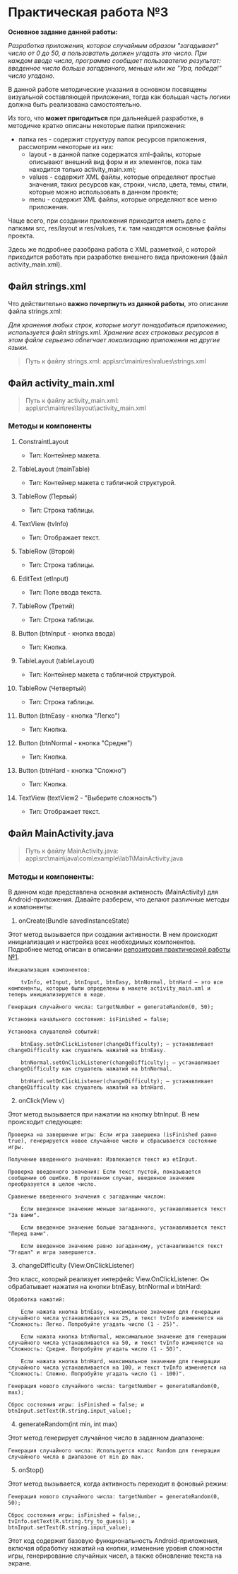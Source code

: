 # Практическая работа №3

**Основное задание данной работы:**

*Разработка приложения, которое случайным образом "загадывает" число от 0 до 50, а пользователь должен угадать это число. 
При каждом вводе числа, программа сообщает пользователю результат: введенное число больше загаданного,
меньше или же "Ура, победа!" число угадано.*

В данной работе методические указания в основном посвящены визуальной составляющей приложения, 
тогда как большая часть логики должна быть реализована самостоятельно.

Из того, что **может пригодиться** при дальнейшей разработке, в методичке кратко описаны некоторые папки приложения:

- папка res - содержит структуру папок ресурсов приложения,
рассмотрим некоторые из них:
  - layout - в данной папке содержатся xml-файлы, которые
  описывают внешний вид форм и их элементов, пока там находится только
  activity_main.xml;
  - values - содержит XML файлы, которые определяют простые
  значения, таких ресурсов как, строки, числа, цвета, темы, стили, которые
  можно использовать в данном проекте;
  - menu - содержит XML файлы, которые определяют все меню
  приложения.
  
Чаще всего, при создании приложения приходится иметь дело с папками
src, res/layout и res/values, т.к. там находятся основные файлы проекта.

Здесь же подробнее разобрана работа с XML разметкой, 
с которой приходится работать при разработке внешнего вида приложения (файл activity_main.xml).



## Файл strings.xml

Что действительно **важно почерпнуть из данной работы**, это описание файла strings.xml:

_Для хранения любых строк, которые могут понадобиться приложению, используется файл strings.xml.
Хранение всех строковых ресурсов в этом файле серьезно облегчает локализацию приложения на другие языки._

> Путь к файлу strings.xml: app\src\main\res\values\strings.xml

## Файл activity_main.xml

> Путь к файлу activity_main.xml: app\src\main\res\layout\activity_main.xml

### Методы и компоненты

1. ConstraintLayout

   - Тип: Контейнер макета.

2. TableLayout (mainTable)

   - Тип: Контейнер макета с табличной структурой.

3. TableRow (Первый)

   - Тип: Строка таблицы.

4. TextView (tvInfo)

   - Тип: Отображает текст.

5. TableRow (Второй)

   - Тип: Строка таблицы.

6. EditText (etInput)

   - Тип: Поле ввода текста.

7. TableRow (Третий)

   - Тип: Строка таблицы.

8. Button (btnInput - кнопка ввода)

   - Тип: Кнопка.

9. TableLayout (tableLayout)

   - Тип: Контейнер макета с табличной структурой.

10. TableRow (Четвертый)

    - Тип: Строка таблицы.

11. Button (btnEasy - кнопка "Легко")

    - Тип: Кнопка.

12. Button (btnNormal - кнопка "Средне")

    - Тип: Кнопка.

13. Button (btnHard - кнопка "Сложно")

    - Тип: Кнопка.

14. TextView (textView2 - "Выберите сложность")

    - Тип: Отображает текст.


## Файл MainActivity.java

> Путь к файлу MainActivity.java:  app\src\main\java\com\example\lab1\MainActivity.java

### Методы и компоненты:

В данном коде представлена основная активность (MainActivity) для Android-приложения. Давайте разберем, что делают различные методы и компоненты:
    
1. onCreate(Bundle savedInstanceState)

Этот метод вызывается при создании активности. В нем происходит инициализация и настройка всех необходимых компонентов.
Подробнее метод описан в описании [репозитория практической работы №1](https://github.com/SemkiPivo/java_android_lab1.git).
    

    Инициализация компонентов:

        tvInfo, etInput, btnInput, btnEasy, btnNormal, btnHard — это все компоненты, которые были определены в макете activity_main.xml и теперь инициализируются в коде.

    Генерация случайного числа: targetNumber = generateRandom(0, 50);

    Установка начального состояния: isFinished = false;

    Установка слушателей событий:

        btnEasy.setOnClickListener(changeDifficulty); — устанавливает changeDifficulty как слушатель нажатий на btnEasy.

        btnNormal.setOnClickListener(changeDifficulty); — устанавливает changeDifficulty как слушатель нажатий на btnNormal.

        btnHard.setOnClickListener(changeDifficulty); — устанавливает changeDifficulty как слушатель нажатий на btnHard.

2. onClick(View v)

Этот метод вызывается при нажатии на кнопку btnInput. В нем происходит следующее:

    Проверка на завершение игры: Если игра завершена (isFinished равно true), генерируется новое случайное число и сбрасывается состояние игры.

    Получение введенного значения: Извлекается текст из etInput.

    Проверка введенного значения: Если текст пустой, показывается сообщение об ошибке. В противном случае, введенное значение преобразуется в целое число.

    Сравнение введенного значения с загаданным числом:

        Если введенное значение меньше загаданного, устанавливается текст "За вами".

        Если введенное значение больше загаданного, устанавливается текст "Перед вами".

        Если введенное значение равно загаданному, устанавливается текст "Угадал" и игра завершается.

3. changeDifficulty (View.OnClickListener)

Это класс, который реализует интерфейс View.OnClickListener. Он обрабатывает нажатия на кнопки btnEasy, btnNormal и btnHard:

    Обработка нажатий:

        Если нажата кнопка btnEasy, максимальное значение для генерации случайного числа устанавливается на 25, и текст tvInfo изменяется на "Сложность: Легко. Попробуйте угадать число (1 - 25)".

        Если нажата кнопка btnNormal, максимальное значение для генерации случайного числа устанавливается на 50, и текст tvInfo изменяется на "Сложность: Средне. Попробуйте угадать число (1 - 50)".

        Если нажата кнопка btnHard, максимальное значение для генерации случайного числа устанавливается на 100, и текст tvInfo изменяется на "Сложность: Сложно. Попробуйте угадать число (1 - 100)".

    Генерация нового случайного числа: targetNumber = generateRandom(0, max);

    Сброс состояния игры: isFinished = false; и btnInput.setText(R.string.input_value);

4. generateRandom(int min, int max)

Этот метод генерирует случайное число в заданном диапазоне:

    Генерация случайного числа: Используется класс Random для генерации случайного числа в диапазоне от min до max.

5. onStop()

Этот метод вызывается, когда активность переходит в фоновый режим:

    Генерация нового случайного числа: targetNumber = generateRandom(0, 50);

    Сброс состояния игры: isFinished = false;, tvInfo.setText(R.string.try_to_guess); и btnInput.setText(R.string.input_value);



Этот код содержит базовую функциональность Android-приложения, включая обработку нажатий на кнопки, изменение уровня сложности игры, генерирование случайных чисел, а также обновление текста на экране.
